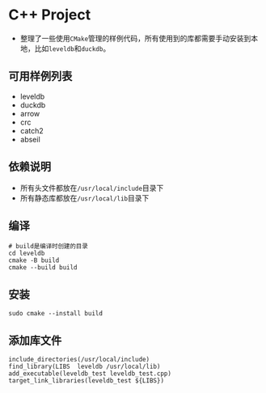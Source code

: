 # C++ Project

-   整理了一些使用`CMake`管理的样例代码，所有使用到的库都需要手动安装到本地，比如`leveldb`和`duckdb`。

## 可用样例列表

-   leveldb
-   duckdb
-   arrow
-   crc
-   catch2
-   abseil

## 依赖说明

-   所有头文件都放在`/usr/local/include`目录下
-   所有静态库都放在`/usr/local/lib`目录下

## 编译

```
# build是编译时创建的目录
cd leveldb
cmake -B build
cmake --build build

```

## 安装

```
sudo cmake --install build
```

## 添加库文件

```
include_directories(/usr/local/include)
find_library(LIBS  leveldb /usr/local/lib)
add_executable(leveldb_test leveldb_test.cpp)
target_link_libraries(leveldb_test ${LIBS})
```
